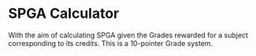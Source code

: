 # SPGA Calculator
With the aim of calculating SPGA given the Grades rewarded for a subject corresponding to its credits. 
This is a 10-pointer Grade system.
